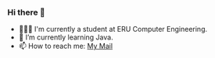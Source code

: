 ### Hi there 👋
- 👩🏼‍💻 I'm currently a student at ERU Computer Engineering.
- 🌱 I’m currently learning Java.
- 📫 How to reach me: [My Mail](eminekilic2001@gmail.com)




